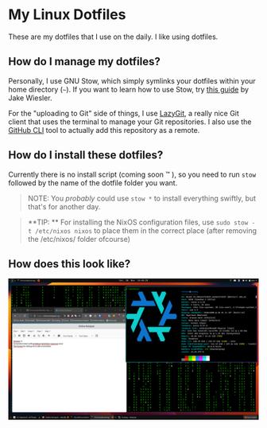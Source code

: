 
# My Linux Dotfiles
These are my dotfiles that I use on the daily. I like using dotfiles.

## How do I manage my dotfiles?
Personally, I use GNU Stow, which simply symlinks your dotfiles within your home directory (`~`). If you want to learn how to use Stow, try [this guide](https://www.jakewiesler.com/blog/managing-dotfiles) by Jake Wiesler.

For the "uploading to Git" side of things, I use [LazyGit](https://github.com/jesseduffield/lazygit), a really nice Git client that uses the terminal to manage your Git repositories. I also use the [GitHub CLI](https://github.com/cli/cli) tool to actually add this repository as a remote.

## How do I install these dotfiles?
Currently there is no install script (coming soon :tm: ), so you need to run `stow` followed by the name of the dotfile folder you want.
> NOTE: You *probably* could use `stow *` to install everything swiftly, but that's for another day.

> **TIP: ** For installing the NixOS configuration files, use `sudo stow -t /etc/nixos nixos` to place them in the correct place (after removing the /etc/nixos/ folder ofcourse)

## How does this look like?
![this is a screenshot of the dotfiles postinstalation also hi what are you doing here?](https://github.com/FormunaGit/dotfiles/blob/main/Images/screenshot-1.png?raw=true)
